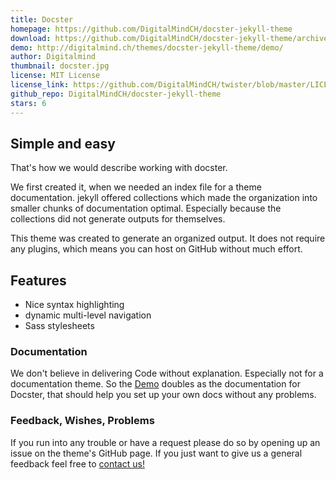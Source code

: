 ```yaml
---
title: Docster
homepage: https://github.com/DigitalMindCH/docster-jekyll-theme
download: https://github.com/DigitalMindCH/docster-jekyll-theme/archive/gh-pages.zip
demo: http://digitalmind.ch/themes/docster-jekyll-theme/demo/
author: Digitalmind
thumbnail: docster.jpg
license: MIT License
license_link: https://github.com/DigitalMindCH/twister/blob/master/LICENSE.md
github_repo: DigitalMindCH/docster-jekyll-theme
stars: 6
---
```


## Simple and easy

That's how we would describe working with docster.

We first created it, when we needed an index file for a theme
documentation. jekyll offered collections which made the organization
into smaller chunks of documentation optimal. Especially because the
collections did not generate outputs for themselves.

This theme was created to generate an organized output. It does not
require any plugins, which means you can host on GitHub without much
effort.

## Features

* Nice syntax highlighting
* dynamic multi-level navigation
* Sass stylesheets

### Documentation

We don't believe in delivering Code without explanation. Especially not
for a documentation theme. So the
[Demo](http://digitalmind.ch/themes/docster-jekyll-theme/demo/) doubles
as the documentation for Docster, that should help you set up your own
docs without any problems.

### Feedback, Wishes, Problems

If you run into any trouble or have a request please do so by opening
up an issue on the theme's GitHub page.
If you just want to give us a general feedback feel free to [contact us!](http://digitalmind.ch/contact/)
